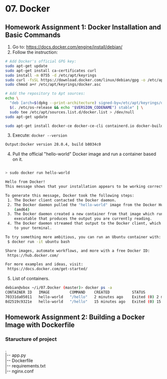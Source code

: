 # 07. Docker

## Homework Assignment 1: Docker Installation and Basic Commands
1. Go to:  https://docs.docker.com/engine/install/debian/
2. Follow the instruction:
```bash
# Add Docker's official GPG key:
sudo apt-get update
sudo apt-get install ca-certificates curl
sudo install -m 0755 -d /etc/apt/keyrings
sudo curl -fsSL https://download.docker.com/linux/debian/gpg -o /etc/apt/keyrings/docker.asc
sudo chmod a+r /etc/apt/keyrings/docker.asc

# Add the repository to Apt sources:
echo \
  "deb [arch=$(dpkg --print-architecture) signed-by=/etc/apt/keyrings/docker.asc] https://download.docker.com/linux/debian \
  $(. /etc/os-release && echo "$VERSION_CODENAME") stable" | \
  sudo tee /etc/apt/sources.list.d/docker.list > /dev/null
sudo apt-get update

sudo apt-get install docker-ce docker-ce-cli containerd.io docker-buildx-plugin docker-compose-plugin
```
3. Execute: ```docker --version```
```bash
Output:Docker version 28.0.4, build b8034c0
```
4.  Pull the official "hello-world" Docker image and run a container based on it.
```bash

> sudo docker run hello-world

Hello from Docker!
This message shows that your installation appears to be working correctly.

To generate this message, Docker took the following steps:
 1. The Docker client contacted the Docker daemon.
 2. The Docker daemon pulled the "hello-world" image from the Docker Hub.
    (amd64)
 3. The Docker daemon created a new container from that image which runs the
    executable that produces the output you are currently reading.
 4. The Docker daemon streamed that output to the Docker client, which sent it
    to your terminal.

To try something more ambitious, you can run an Ubuntu container with:
 $ docker run -it ubuntu bash

Share images, automate workflows, and more with a free Docker ID:
 https://hub.docker.com/

For more examples and ideas, visit:
 https://docs.docker.com/get-started/
```

5. List of containers.
```bash
debian@vbox ~/i/07.Docker (master)> docker ps -a
CONTAINER ID   IMAGE         COMMAND    CREATED          STATUS                      PORTS     NAMES
70331da05011   hello-world   "/hello"   2 minutes ago    Exited (0) 2 minutes ago              recursing_bose
8d2519c9321e   hello-world   "/hello"   15 minutes ago   Exited (0) 15 minutes ago             keen_moore
```

## Homework Assignment 2: Building a Docker Image with Dockerfile

### Staructure of project
.  
|-- app.py  
|-- Dockerfile  
|-- requirements.txt  
|-- nginx.conf
